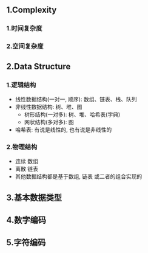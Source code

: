 ## 1.Complexity
### 1.时间复杂度
### 2.空间复杂度
## 2.Data Structure
### 1.逻辑结构
- 线性数据结构(一对一, 顺序): 数组、链表、栈、队列
- 非线性数据结构: 树、堆、图
    - 树形结构(一对多): 树、堆、哈希表(字典)
    - 网状结构(多对多): 图
- 哈希表: 有说是线性的, 也有说是非线性的
### 2.物理结构
- 连续 数组
- 离散 链表
- 其他数据结构都是基于数组, 链表 或二者的组合实现的
## 3.基本数据类型
## 4.数字编码
## 5.字符编码
